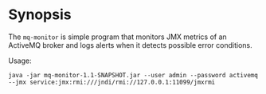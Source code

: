 # Synopsis

The `mq-monitor` is simple program that monitors JMX metrics of an ActiveMQ broker and logs alerts when 
it detects possible error conditions.

Usage:

    java -jar mq-monitor-1.1-SNAPSHOT.jar --user admin --password activemq --jmx service:jmx:rmi:///jndi/rmi://127.0.0.1:11099/jmxrmi

